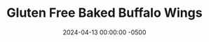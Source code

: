 ---
layout: post
title:  "Gluten Free Baked Buffalo Wings"
date:   2024-04-13 00:00:00 -0500
categories:
- Recipes
- Chicken
permalink: /recipes/chicken-wings
image: /assets/Food/Chicken/Wings/wings-cover.jpg
ing: wings-ing
facts: wings-facts
section1: 
start2: 
section2: 
start3: 
section3: 
start4: 
section4: 
start5: 
section5: 
Prep: 20
Rest: 
Cook: 90
Source1: https://www.instagram.com/p/CZ2C_FdJbQ3/
Source2: 
whisk: https://s.samsungfood.com/uWUGK
tags: 
- chicken wings
- gluten free
- hot sauce
- franks
- frank's
- louisiana
- cayenne
Description: Wings are a great food to have for a party, but they're typically the furthest thing from healthy.  This recipe avoids any sort of unhealthy breading and deep frying, and instead relies of baking them for a simple and crispy dinner.  4 lbs of wings yielded me 10 full wings (20 halves), enough for an appetizer with a gathering of friends.  Any storebought hot sauce with just vinegar, peppers, and salt works great, or use my <a href="hot-sauce">Red Jalapeno Louisiana Hot Sauce</a> recipe
Instructions: 
- I had a 4 lb pack of wings, which contained 10 full pieces.  Cut each wing into 2 halves, the drumette and the wingette. Start by cutting down the center, then use your hands to snap the joint in half, and finish by cutting through the rest of the meat. Here's a photo with a diagram of a chicken wing for reference<br><br>
- <center><img src="/assets/Food/Chicken/Wings/wings-1.jpg" alt="" class="instruction-image"></center><br>

- Transfer wings to 2 parchment lined baking sheets. For about 4 lbs of meat, I had 10 total full wings, so 20 halves. The serving size is marked down as 20 servings then, 1 for each wing. Generously sprinkle just the tops of the wings with salt and pepper<br><br>
- <center><img src="/assets/Food/Chicken/Wings/wings-2.jpg" alt="" class="instruction-image"></center><br>

- Bake the wings for 45 minutes in a preheated 250F oven. The low temperature helps dry out the wings and melt away extra fat. Note that they are NOT fully cooked here; do not consume<br><br>

- Increase the oven temperature to 425F, and bake for an additional 45 minutes, or until the wings are crispy and a golden pale brown. Remove from the oven, and let rest for 5 minutes<br><br>
- <center><img src="/assets/Food/Chicken/Wings/wings-4.jpg" alt="" class="instruction-image"></center><br>

- Meanwhile, to a large bowl, add your hot sauce, where here I used my <a href="hot-sauce">Red Jalepeno Louisiana Hot Sauce</a>. Optionally, add some more cayenne if you like it a little spicier. Toss the wings in the sauce, and serve
- <center><img src="/assets/Food/Chicken/Wings/wings-5.jpg" alt="" class="instruction-image"></center>
---